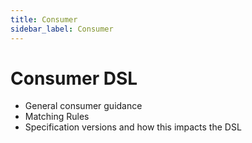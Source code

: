 ```yaml
---
title: Consumer
sidebar_label: Consumer
---
```


# Consumer DSL

- General consumer guidance
- Matching Rules
- Specification versions and how this impacts the DSL
